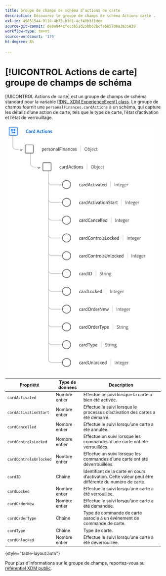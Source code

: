 ```yaml
---
title: Groupe de champs de schéma d’actions de carte
description: Découvrez le groupe de champs de schéma Actions carte .
exl-id: 49851544-9118-4b73-b1d1-4cf49b3f1dee
source-git-commit: de8e944cfec3b52d25bb02bcfebe57d6a2a35e39
workflow-type: tm+mt
source-wordcount: '176'
ht-degree: 8%

---
```


# [!UICONTROL Actions de carte] groupe de champs de schéma

[!UICONTROL Actions de carte] est un groupe de champs de schéma standard pour la variable [[!DNL XDM ExperienceEvent] class](../../classes/experienceevent.md). Le groupe de champs fournit une `personalFinances.cardActions` à un schéma, qui capture les détails d’une action de carte, tels que le type de carte, l’état d’activation et l’état de verrouillage.

![](../../images/field-groups/card-actions.png)

| Propriété | Type de données | Description |
| --- | --- | --- |
| `cardActivated` | Nombre entier | Effectue le suivi lorsque la carte a bien été activée. |
| `cardActivationStart` | Nombre entier | Effectue le suivi lorsque le processus d’activation des cartes a été démarré. |
| `cardCancelled` | Nombre entier | Effectue le suivi lorsqu’une carte a été annulée. |
| `cardControlsLocked` | Nombre entier | Effectue un suivi lorsque les commandes d’une carte ont été verrouillées. |
| `cardControlsUnlocked` | Nombre entier | Effectue un suivi lorsque les commandes d’une carte ont été déverrouillées. |
| `cardID` | Chaîne | Identifiant de la carte en cours d’activation. Cette valeur peut être différente du numéro de carte. |
| `cardLocked` | Nombre entier | Effectue le suivi lorsqu’une carte a été verrouillée. |
| `cardOrderNew` | Nombre entier | Effectue le suivi lorsqu’une carte a été demandée. |
| `cardOrderType` | Chaîne | Type de commande de carte associé à un événement de commande de carte. |
| `cardType` | Chaîne | Type de carte. |
| `cardUnlocked` | Nombre entier | Effectue le suivi lorsqu’une carte a été déverrouillée. |

{style="table-layout:auto"}

Pour plus d’informations sur le groupe de champs, reportez-vous au [référentiel XDM public](https://github.com/adobe/xdm/blob/master/docs/reference/fieldgroups/experience-event/experienceevent-card-actions.schema.json).
